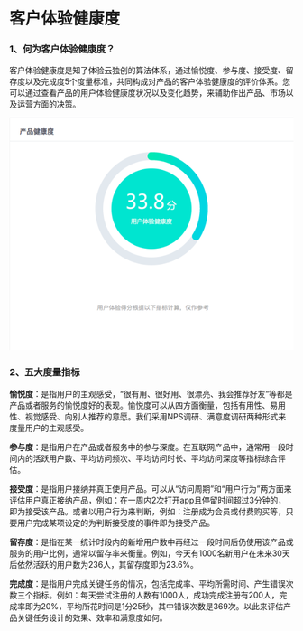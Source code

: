 # 客户体验健康度

### 1、何为客户体验健康度？

客户体验健康度是知了体验云独创的算法体系，通过愉悦度、参与度、接受度、留存度以及完成度5个度量标准，共同构成对产品的客户体验健康度的评价体系。您可以通过查看产品的用户体验健康度状况以及变化趋势，来辅助作出产品、市场以及运营方面的决策。

![&#x7528;&#x6237;&#x4F53;&#x9A8C;&#x5065;&#x5EB7;&#x5EA6;&#x5F97;&#x5206;](../.gitbook/assets/ping-mu-kuai-zhao-20180927-xia-wu-8.59.13.png)

### 2、五大度量指标

**愉悦度**：是指用户的主观感受，“很有用、很好用、很漂亮、我会推荐好友”等都是产品或者服务的愉悦度好的表现。愉悦度可以从四方面衡量，包括有用性、易用性、视觉感受、向别人推荐的意愿。我们采用NPS调研、满意度调研两种形式来度量用户的主观感受。

**参与度**：是指用户在产品或者服务中的参与深度。在互联网产品中，通常用一段时间内的活跃用户数、平均访问频次、平均访问时长、平均访问深度等指标综合评估。

**接受度**：是指用户接纳并真正使用产品。可以从“访问周期”和“用户行为”两方面来评估用户真正接纳产品，例如：在一周内2次打开app且停留时间超过3分钟的，即为接受该产品。或者以用户行为来判断，例如：注册成为会员或付费购买等，只要用户完成某项设定的为判断接受度的事件即为接受产品。

**留存度**：是指在某一统计时段内的新增用户数中再经过一段时间后仍使用该产品或服务的用户比例，通常以留存率来衡量。例如，今天有1000名新用户在未来30天后依然活跃的用户数为236人，其留存度即为23.6%。

**完成度**：是指用户完成关键任务的情况，包括完成率、平均所需时间、产生错误次数三个指标。例如：每天尝试注册的人数有1000人，成功完成注册有200人，完成率即为20%，平均所花时间是1分25秒，其中错误次数是369次。以此来评估产品关键任务设计的效果、效率和满意度如何。

